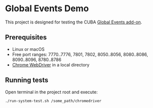 # Global Events Demo

This project is designed for testing the CUBA [Global Events add-on](https://github.com/cuba-platform/global-events-addon).

## Prerequisites

* Linux or macOS
* Free port ranges: 7770..7776, 7801, 7802, 8050..8056, 8080..8086, 8090..8096, 8780..8786
* [Chrome WebDriver](http://chromedriver.chromium.org/downloads) in a local directory 

## Running tests

Open terminal in the project root and execute:

    ./run-system-test.sh /some_path/chromedriver
